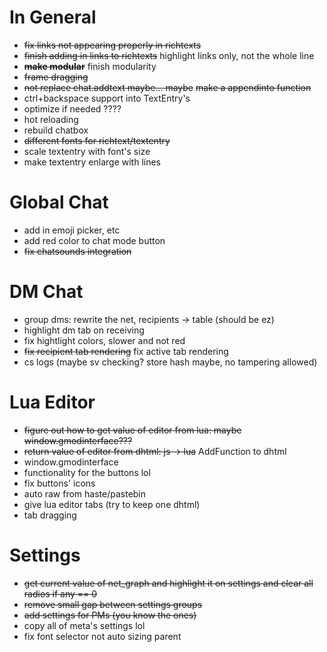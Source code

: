 # In General
* ~~fix links not appearing properly in richtexts~~
* ~~finish adding in links to richtexts~~ highlight links only, not the whole line
* ~~**make modular**~~ finish modularity
* ~~frame dragging~~
* ~~not replace chat.addtext maybe... maybe~~ ~~make a appendinto function~~
* ctrl+backspace support into TextEntry's
* optimize if needed ????
* hot reloading
* rebuild chatbox
* ~~different fonts for richtext/textentry~~
* scale textentry with font's size
* make textentry enlarge with lines

# Global Chat
* add in emoji picker, etc
* add red color to chat mode button
* ~~fix chatsounds integration~~

# DM Chat
* group dms: rewrite the net, recipients -> table (should be ez)
* highlight dm tab on receiving
* fix hightlight colors, slower and not red
* ~~fix recipient tab rendering~~ fix active tab rendering
* cs logs (maybe sv checking? store hash maybe, no tampering allowed)

# Lua Editor
* ~~figure out how to get value of editor from lua: maybe window.gmodinterface???~~
* ~~return value of editor from dhtml: js -> lua~~ AddFunction to dhtml
* window.gmodinterface
* functionality for the buttons lol
* fix buttons' icons
* auto raw from haste/pastebin
* give lua editor tabs (try to keep one dhtml)
* tab dragging

# Settings
* ~~get current value of net_graph and highlight it on settings and clear all radios if any == 0~~
* ~~remove small gap between settings groups~~
* ~~add settings for PMs (you know the ones)~~
* copy all of meta's settings lol
* fix font selector not auto sizing parent
